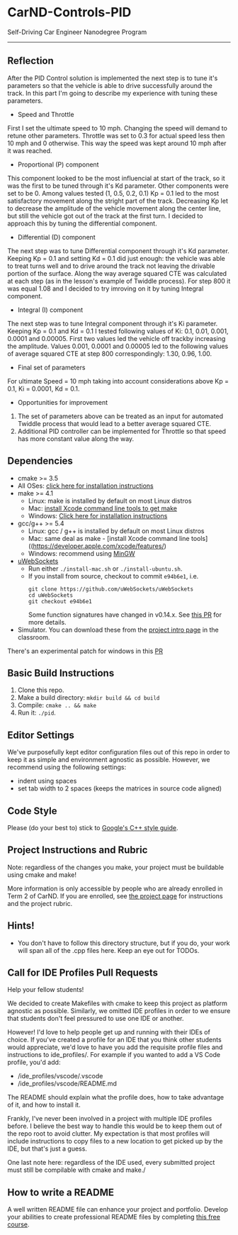 # CarND-Controls-PID
Self-Driving Car Engineer Nanodegree Program

---


## Reflection

After the PID Control solution is implemented the next step is to tune it's parameters so that the vehicle is able to drive successfully around the track. In this part I'm going to describe my experience with tuning these parameters.

* Speed and Throttle

First I set the ultimate speed to 10 mph. Changing the speed will demand to retune other parameters.
Throttle was set to 0.3 for actual speed less then 10 mph and 0 otherwise. This way the speed was kept around 10 mph after it was reached.

* Proportional (P) component

This component looked to be the most influencial at start of the track, so it was the first to be tuned through it's Kd parameter. Other components were set to be 0. Among values tested (1, 0.5, 0.2, 0.1) Kp = 0.1 led to the most satisfactory movement along the stright part of the track. Decreasing Kp let to decrease the amplitude of the vehicle movement along the center line, but still the vehicle got out of the track at the first turn. I decided to approach this by tuning the differential component.

* Differential (D) component

The next step was to tune Differential component through it's Kd parameter. Keeping Kp = 0.1 and setting Kd = 0.1 did just enough:
the vehicle was able to treat turns well and to drive around the track not leaving the drivable portion of the surface. 
Along the way average squared CTE was calculated at each step (as in the lesson's example of Twiddle process). For step 800
it was equal 1.08 and I decided to try imroving on it by tuning Integral component.

* Integral (I) component

The next step was to tune Integral component through it's Ki parameter. Keeping Kp = 0.1 and Kd = 0.1 I tested following values of 
Ki: 0.1, 0.01, 0.001, 0.0001 and 0.00005. First two values led the vehicle off trackby increasing the amplitude. 
Values 0.001, 0.0001 and 0.00005 led to the following values of average squared CTE at step 800 correspondingly: 1.30, 0.96, 1.00.

* Final set of parameters

For ultimate Speed = 10 mph taking into account considerations above Kp = 0.1, Ki = 0.0001, Kd = 0.1. 

* Opportunities for improvement

1. The set of parameters above can be treated as an input for automated Twiddle process that would lead to a better average squared CTE.
2. Additional PID controller can be implemented for Throttle so that speed has more constant value along the way.

## Dependencies

* cmake >= 3.5
 * All OSes: [click here for installation instructions](https://cmake.org/install/)
* make >= 4.1
  * Linux: make is installed by default on most Linux distros
  * Mac: [install Xcode command line tools to get make](https://developer.apple.com/xcode/features/)
  * Windows: [Click here for installation instructions](http://gnuwin32.sourceforge.net/packages/make.htm)
* gcc/g++ >= 5.4
  * Linux: gcc / g++ is installed by default on most Linux distros
  * Mac: same deal as make - [install Xcode command line tools]((https://developer.apple.com/xcode/features/)
  * Windows: recommend using [MinGW](http://www.mingw.org/)
* [uWebSockets](https://github.com/uWebSockets/uWebSockets)
  * Run either `./install-mac.sh` or `./install-ubuntu.sh`.
  * If you install from source, checkout to commit `e94b6e1`, i.e.
    ```
    git clone https://github.com/uWebSockets/uWebSockets 
    cd uWebSockets
    git checkout e94b6e1
    ```
    Some function signatures have changed in v0.14.x. See [this PR](https://github.com/udacity/CarND-MPC-Project/pull/3) for more details.
* Simulator. You can download these from the [project intro page](https://github.com/udacity/self-driving-car-sim/releases) in the classroom.

There's an experimental patch for windows in this [PR](https://github.com/udacity/CarND-PID-Control-Project/pull/3)

## Basic Build Instructions

1. Clone this repo.
2. Make a build directory: `mkdir build && cd build`
3. Compile: `cmake .. && make`
4. Run it: `./pid`. 

## Editor Settings

We've purposefully kept editor configuration files out of this repo in order to
keep it as simple and environment agnostic as possible. However, we recommend
using the following settings:

* indent using spaces
* set tab width to 2 spaces (keeps the matrices in source code aligned)

## Code Style

Please (do your best to) stick to [Google's C++ style guide](https://google.github.io/styleguide/cppguide.html).

## Project Instructions and Rubric

Note: regardless of the changes you make, your project must be buildable using
cmake and make!

More information is only accessible by people who are already enrolled in Term 2
of CarND. If you are enrolled, see [the project page](https://classroom.udacity.com/nanodegrees/nd013/parts/40f38239-66b6-46ec-ae68-03afd8a601c8/modules/f1820894-8322-4bb3-81aa-b26b3c6dcbaf/lessons/e8235395-22dd-4b87-88e0-d108c5e5bbf4/concepts/6a4d8d42-6a04-4aa6-b284-1697c0fd6562)
for instructions and the project rubric.

## Hints!

* You don't have to follow this directory structure, but if you do, your work
  will span all of the .cpp files here. Keep an eye out for TODOs.

## Call for IDE Profiles Pull Requests

Help your fellow students!

We decided to create Makefiles with cmake to keep this project as platform
agnostic as possible. Similarly, we omitted IDE profiles in order to we ensure
that students don't feel pressured to use one IDE or another.

However! I'd love to help people get up and running with their IDEs of choice.
If you've created a profile for an IDE that you think other students would
appreciate, we'd love to have you add the requisite profile files and
instructions to ide_profiles/. For example if you wanted to add a VS Code
profile, you'd add:

* /ide_profiles/vscode/.vscode
* /ide_profiles/vscode/README.md

The README should explain what the profile does, how to take advantage of it,
and how to install it.

Frankly, I've never been involved in a project with multiple IDE profiles
before. I believe the best way to handle this would be to keep them out of the
repo root to avoid clutter. My expectation is that most profiles will include
instructions to copy files to a new location to get picked up by the IDE, but
that's just a guess.

One last note here: regardless of the IDE used, every submitted project must
still be compilable with cmake and make./

## How to write a README
A well written README file can enhance your project and portfolio.  Develop your abilities to create professional README files by completing [this free course](https://www.udacity.com/course/writing-readmes--ud777).

